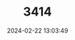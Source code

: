 ---
title: "3414"
category: "Cabassous tatouay"
draft: false
date: 2024-02-22 13:03:49
languages:
  Spanish; Castilian: ["Cabasu De Orejas Largas"]
  German: ["Großes Nacktschwanz-Gürteltier"]
  French: ["Tatou À Queue Nue"]
  Portuguese: ["Tatu Rabo-mole"]
  English: ["Greater Naked-tailed Armadillo"]
---